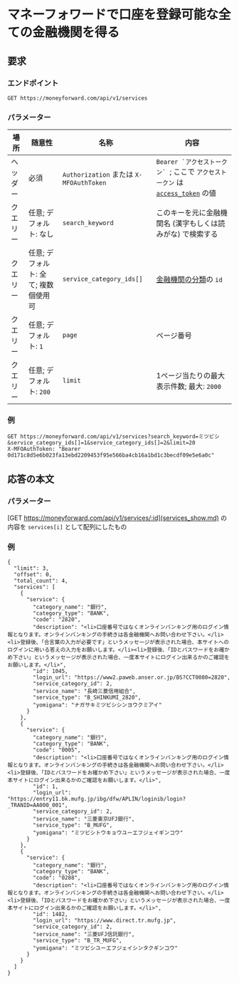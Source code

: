 # マネーフォワードで口座を登録可能な全ての金融機関を得る

## 要求

### エンドポイント

```
GET https://moneyforward.com/api/v1/services
```

### パラメーター

場所 | 随意性 | 名称 | 内容
---- | ---- | ---- | ---
ヘッダー | 必須 | `Authorization` または `X-MFOAuthToken` | ```Bearer `アクセストークン` ```; ここで `アクセストークン` は [`access_token`](token.md) の値
クエリー | 任意; デフォルト: なし | `search_keyword` | このキーを元に金融機関名 (漢字もしくは読みがな) で検索する
クエリー | 任意; デフォルト: 全て; 複数個使用可 | `service_category_ids[]` | [金融機関の分類](service_categories_index.md)の `id`
クエリー | 任意; デフォルト: `1` | `page` | ページ番号
クエリー | 任意; デフォルト: `200` | `limit` | 1ページ当たりの最大表示件数; 最大: `2000`

### 例

```
GET https://moneyforward.com/api/v1/services?search_keyword=ミツビシ&service_category_ids[]=1&service_category_ids[]=2&limit=20
X-MFOAuthToken: "Bearer 0d171c8d5e6b023fa13ebd2209453f95e566ba4cb16a1bd1c3becdf09e5e6a0c"
```

## 応答の本文

### パラメーター

[GET https://moneyforward.com/api/v1/services/:id](services_show.md) の内容を `services[i]` として配列にしたもの

### 例

```
{
  "limit": 3,
  "offset": 0,
  "total_count": 4,
  "services": [
    {
      "service": {
        "category_name": "銀行",
        "category_type": "BANK",
        "code": "2820",
        "description": "<li>口座番号ではなくオンラインバンキング用のログイン情報となります。オンラインバンキングの手続きは各金融機関へお問い合わせ下さい。</li><li>登録後、「合言葉の入力が必要です」というメッセージが表示された場合、本サイトへのログインに用いる答えの入力をお願いします。</li><li>登録後、「IDとパスワードをお確かめ下さい」というメッセージが表示された場合、一度本サイトにログイン出来るかのご確認をお願いします。</li>",
        "id": 1045,
        "login_url": "https://www2.paweb.anser.or.jp/BS?CCT0080=2820",
        "service_category_id": 2,
        "service_name": "長崎三菱信用組合",
        "service_type": "B_SHINKUMI_2820",
        "yomigana": "ナガサキミツビシシンヨウクミアイ"
      }
    },
    {
      "service": {
        "category_name": "銀行",
        "category_type": "BANK",
        "code": "0005",
        "description": "<li>口座番号ではなくオンラインバンキング用のログイン情報となります。オンラインバンキングの手続きは各金融機関へお問い合わせ下さい。</li><li>登録後、「IDとパスワードをお確かめ下さい」というメッセージが表示された場合、一度本サイトにログイン出来るかのご確認をお願いします。</li>",
        "id": 1,
        "login_url": "https://entry11.bk.mufg.jp/ibg/dfw/APLIN/loginib/login?_TRANID=AA000_001",
        "service_category_id": 2,
        "service_name": "三菱東京UFJ銀行",
        "service_type": "B_MUFG",
        "yomigana": "ミツビシトウキョウユーエフジェイギンコウ"
      }
    },
    {
      "service": {
        "category_name": "銀行",
        "category_type": "BANK",
        "code": "0288",
        "description": "<li>口座番号ではなくオンラインバンキング用のログイン情報となります。オンラインバンキングの手続きは各金融機関へお問い合わせ下さい。</li><li>登録後、「IDとパスワードをお確かめ下さい」というメッセージが表示された場合、一度本サイトにログイン出来るかのご確認をお願いします。</li>",
        "id": 1482,
        "login_url": "https://www.direct.tr.mufg.jp",
        "service_category_id": 2,
        "service_name": "三菱UFJ信託銀行",
        "service_type": "B_TR_MUFG",
        "yomigana": "ミツビシユーエフジェイシンタクギンコウ"
      }
    }
  ]
}
```
